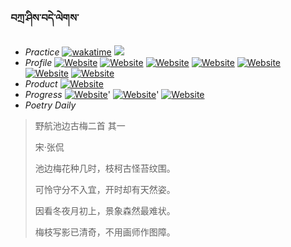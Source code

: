 ### བཀྲ་ཤིས་བདེ་ལེགས་ 
- _Practice_	[![wakatime](https://wakatime.com/badge/user/5043ee4a-e361-4607-9d47-d557f2005d05.svg)](https://wakatime.com/dashboard)	<a href="https://wakatime.com/@5043ee4a-e361-4607-9d47-d557f2005d05"><img src="https://wakatime.com/share/@IvanAXu/06501b1d-f434-4f2a-9524-dc2196223971.png" /></a> 
- _Profile_	[![Website](https://img.shields.io/website?label=&up_color=orange&up_message=Tianchi&url=https%3A%2F%2Fshields.io)](https://tianchi.aliyun.com/home/science/scienceDetail?userId=1095279182618)	[![Website](https://img.shields.io/website?label=&up_color=violet&up_message=AIstudio&url=https%3A%2F%2Fshields.io)](https://aistudio.baidu.com/aistudio/personalcenter/thirdview/979775)	[![Website](https://img.shields.io/website?label=&up_color=blue&up_message=Kaggle&url=https%3A%2F%2Fshields.io)](https://www.kaggle.com/ivanxu/)	[![Website](https://img.shields.io/website?label=&up_color=gay&up_message=Yuque&url=https%3A%2F%2Fshields.io)](https://www.yuque.com/ivanaxu)	[![Website](https://img.shields.io/website?label=&up_color=brown&up_message=Leetcode&url=https%3A%2F%2Fshields.io)](https://leetcode.cn/u/ivanaxu)	[![Website](https://img.shields.io/website?label=&up_color=red&up_message=Gitee&url=https%3A%2F%2Fshields.io)](https://gitee.com/IvanaXu)	[![Website](https://img.shields.io/website?label=&up_color=yellow&up_message=Monkeytype&url=https%3A%2F%2Fshields.io)](https://monkeytype.com/profile/IvanaXu) 
- _Product_	[![Website](https://img.shields.io/website?label=alpha&up_color=blue&up_message=EDA&url=https%3A%2F%2Fshields.io)](http://eda.tangjt.cn/) 
- _Progress_	[![Website](https://img.shields.io/website?label=&up_color=black&up_message=APTOS2021&url=https%3A%2F%2Fshields.io)](https://github.com/IvanaXu/APTOS2021/)'	[![Website](https://img.shields.io/website?label=&up_color=black&up_message=EDA&url=https%3A%2F%2Fshields.io)](https://github.com/IvanaXu/EDA/)'	[![Website](https://img.shields.io/website?label=&up_color=black&up_message=AICAS2024&url=https%3A%2F%2Fshields.io)](https://github.com/IvanaXu/AICAS2024/) 
- _Poetry Daily_ 


> 野航池边古梅二首 其一
>
> 宋·张侃
>
> 池边梅花种几时，枝柯古怪苔纹围。
> 
> 可怜守分不入宜，开时却有天然姿。
> 
> 因看冬夜月初上，景象森然最难状。
> 
> 梅枝写影已清奇，不用画师作图障。
